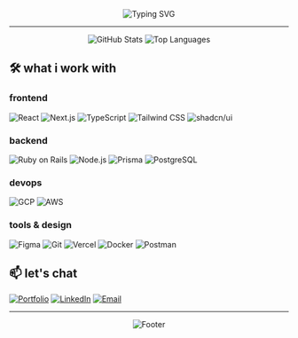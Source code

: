 <div align="center">
  <img src="https://readme-typing-svg.demolab.com?font=Fira+Code&pause=1000&color=10B981&center=true&vCenter=true&width=435&lines=hey+there+%F0%9F%91%8B;i'm+tae;web3+frontend+dev" alt="Typing SVG" />
</div>


---


<div align="center">
  <img src="https://github-readme-stats.vercel.app/api?username=taeleenz38&show_icons=true&theme=vue&hide_border=true&count_private=true" alt="GitHub Stats" />
  <img src="https://github-readme-stats.vercel.app/api/top-langs/?username=taeleenz38&layout=compact&theme=vue&hide_border=true&hide=rust" alt="Top Languages" />
</div>


## 🛠️ what i work with

<div align="left" style="padding-left; 2rem">
  
### frontend
![React](https://img.shields.io/badge/React-20232A?style=for-the-badge&logo=react&logoColor=61DAFB)
![Next.js](https://img.shields.io/badge/Next.js-000000?style=for-the-badge&logo=next.js&logoColor=white)
![TypeScript](https://img.shields.io/badge/TypeScript-007ACC?style=for-the-badge&logo=typescript&logoColor=white)
![Tailwind CSS](https://img.shields.io/badge/Tailwind_CSS-38B2AC?style=for-the-badge&logo=tailwind-css&logoColor=white)
![shadcn/ui](https://img.shields.io/badge/shadcn%2Fui-000000?style=for-the-badge&logo=react&logoColor=white)

### backend
![Ruby on Rails](https://img.shields.io/badge/Ruby_on_Rails-CC0000?style=for-the-badge&logo=ruby-on-rails&logoColor=white)
![Node.js](https://img.shields.io/badge/Node.js-43853D?style=for-the-badge&logo=node.js&logoColor=white)
![Prisma](https://img.shields.io/badge/Prisma-3982CE?style=for-the-badge&logo=Prisma&logoColor=white)
![PostgreSQL](https://img.shields.io/badge/PostgreSQL-316192?style=for-the-badge&logo=postgresql&logoColor=white)

### devops
![GCP](https://img.shields.io/badge/Google_Cloud-4285F4?style=for-the-badge&logo=google-cloud&logoColor=white)
![AWS](https://img.shields.io/badge/AWS-FF9900?style=for-the-badge&logo=amazon-aws&logoColor=white)

### tools & design
![Figma](https://img.shields.io/badge/Figma-F24E1E?style=for-the-badge&logo=figma&logoColor=white)
![Git](https://img.shields.io/badge/Git-F05032?style=for-the-badge&logo=git&logoColor=white)
![Vercel](https://img.shields.io/badge/Vercel-000000?style=for-the-badge&logo=vercel&logoColor=white)
![Docker](https://img.shields.io/badge/Docker-2496ED?style=for-the-badge&logo=docker&logoColor=white)
![Postman](https://img.shields.io/badge/Postman-FF6C37?style=for-the-badge&logo=postman&logoColor=white)

</div>


## 📫 let's chat

<div align="left">
  
[![Portfolio](https://img.shields.io/badge/Portfolio-000000?style=for-the-badge&logo=About.me&logoColor=white)](https://taelee.dev/)
[![LinkedIn](https://img.shields.io/badge/LinkedIn-0077B5?style=for-the-badge&logo=linkedin&logoColor=white)](https://www.linkedin.com/in/taelee3/)
[![Email](https://img.shields.io/badge/Email-D14836?style=for-the-badge&logo=gmail&logoColor=white)](mailto:taekyu.lee3@gmail.com)

</div>


---


<div align="center">
  <img src="https://capsule-render.vercel.app/api?type=waving&color=gradient&height=100&section=footer" alt="Footer" />
</div>
